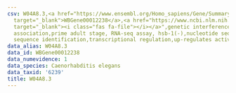 ```yaml
---
csv: W04A8.3,<a href="https://www.ensembl.org/Homo_sapiens/Gene/Summary?db=core;g=WBGene00012238"
  target="_blank">WBGene00012238</a>,<a href="https://www.ncbi.nlm.nih.gov/pubmed/30894454"
  target="_blank"><i class="fas fa-file"></i></a>",genetic interference,functional
  association,prime adult stage, RNA-seq assay, hsb-1(-),nucleotide sequence identification,nucleotide
  sequence identification,transcriptional regulation,up-regulates activity
data_alias: W04A8.3
data_id: WBGene00012238
data_numevidence: 1
data_species: Caenorhabditis elegans
data_taxid: '6239'
title: W04A8.3
---
```

